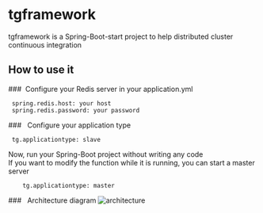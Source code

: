 # tgframework
tgframework is a Spring-Boot-start project to help distributed cluster continuous integration
## How to use it
   ###&nbsp;&nbsp;Configure your Redis server in your application.yml
   ``` 
    spring.redis.host: your host
    spring.redis.password: your password    
   ```
   ###&nbsp;&nbsp; Configure your application type
   ```
    tg.applicationtype: slave
   ```
   Now, run your Spring-Boot project without writing any code  
   If you want to modify the function while it is running, you can start a  master server
   ```
       tg.applicationtype: master
   ```
   ###&nbsp;&nbsp; Architecture diagram
   ![architecture]()
